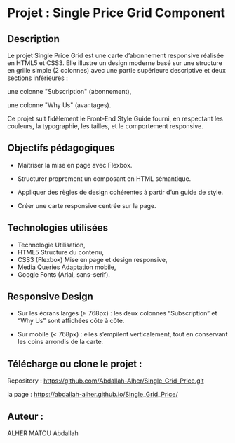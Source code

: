 # Projet : Single Price Grid Component

## Description

Le projet Single Price Grid est une carte d’abonnement responsive réalisée en HTML5 et CSS3.
Elle illustre un design moderne basé sur une structure en grille simple (2 colonnes) avec une partie supérieure descriptive et deux sections inférieures :

une colonne "Subscription" (abonnement),

une colonne "Why Us" (avantages).

Ce projet suit fidèlement le Front-End Style Guide fourni, en respectant les couleurs, la typographie, les tailles, et le comportement responsive.

## Objectifs pédagogiques

 * Maîtriser la mise en page avec Flexbox.

 * Structurer proprement un composant en HTML sémantique.

 * Appliquer des règles de design cohérentes à partir d’un guide de style.

 *  Créer une carte responsive centrée sur la page.

## Technologies utilisées 

* Technologie	Utilisation,
* HTML5	Structure du contenu,
* CSS3 (Flexbox)	Mise en page et design responsive,
* Media Queries	Adaptation mobile,
* Google Fonts (Arial, sans-serif).


## Responsive Design

* Sur les écrans larges (≥ 768px) : les deux colonnes “Subscription” et “Why Us” sont affichées côte à côte.

* Sur mobile (< 768px) : elles s’empilent verticalement, tout en conservant les coins arrondis de la carte.


## Télécharge ou clone le projet :

Repository : https://github.com/Abdallah-Alher/Single_Grid_Price.git

la page : https://abdallah-alher.github.io/Single_Grid_Price/

## Auteur : 
ALHER MATOU Abdallah 
